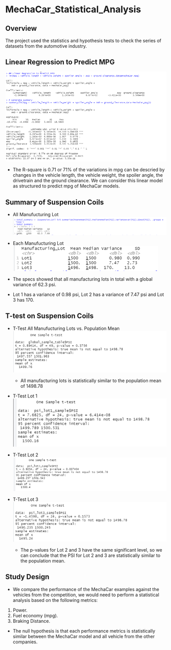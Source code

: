 # MechaCar_Statistical_Analysis

## Overview
The project used the statistics and hypothesis tests to check the series of datasets from the automotive industry. 

## Linear Regression to Predict MPG 
![Linear Regression](https://github.com/kimango/MechaCar_Statistical_Analysis/blob/main/Module%2015th%20Images/Linear%20Regression.PNG)
 * The R-square is 0.71 or 71% of the variations in mpg can be descried by changes in the vehicle length, the vehicle weight, the spoiler angle, the drivetrain and the ground clearance. We can consider this linear model as structured to predict mpg of MechaCar models.
 
## Summary of Suspension Coils
  * All Manufucturing Lot
![All Manufucturing](https://github.com/kimango/MechaCar_Statistical_Analysis/blob/main/Module%2015th%20Images/Suspension%20Coil%20Mean.PNG)

   * Each Manufucturing Lot
![Each Manufucturing](https://github.com/kimango/MechaCar_Statistical_Analysis/blob/main/Module%2015th%20Images/Manufacturing%20lot.PNG)
   
   * The specs showed that all manufacturing lots in total with a global variance of 62.3 psi.
   * Lot 1 has a variance of 0.98 psi, Lot 2 has a variance of 7.47 psi and Lot 3 has 170.

## T-test on Suspension Coils
   * T-Test All Manufucturing Lots vs. Population Mean
   ![T-Test All Manufucturing Lots vs. Population Mean](https://github.com/kimango/MechaCar_Statistical_Analysis/blob/main/Module%2015th%20Images/T-test%20all.PNG)
     * All manufacturing lots is statistically similar to the population mean of 1498.78
     
   *  T-Test Lot 1
   ![T-Test 1](https://github.com/kimango/MechaCar_Statistical_Analysis/blob/main/Module%2015th%20Images/T-test%20Lot%201.PNG)
      
   * T-Test Lot 2
   ![T-Test 2](https://github.com/kimango/MechaCar_Statistical_Analysis/blob/main/Module%2015th%20Images/T-test%20Lot%202.PNG)
   
   *  T-Test Lot 3
   ![T-Test 3](https://github.com/kimango/MechaCar_Statistical_Analysis/blob/main/Module%2015th%20Images/T-test%20Lot%203.PNG)
      * The p-values for Lot 2 and 3 have the same significant level, so we can conclude that the PSI for Lot 2 and 3 are statistically similar to the population mean.


## Study Design
* We compare the performance of the MechaCar examples against the vehicles from the competition, we would need to perform a statistical analysis based on the following metrics:

 1. Power.
 2. Fuel economy (mpg).
 3. Braking Distance.
 
 * The null hypothesis is that each performance metrics is statistically similar between the MechaCar model and all vehicle from the other companies.
